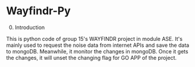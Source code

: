 # Wayfindr-Py

0. Introduction

This is python code of group 15's WAYFINDR project in module ASE. It's mainly used to request the noise data from internet APIs and save the data to mongoDB. Meanwhile, it monitor the changes in mongoDB. Once it gets the changes, it will unset the changing flag for GO APP of the project.
